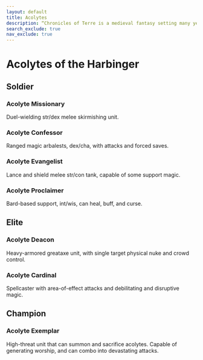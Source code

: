 ```yaml
---
layout: default
title: Acolytes
description: “Chronicles of Terre is a medieval fantasy setting many years in the writing.”
search_exclude: true
nav_exclude: true
---
```


# Acolytes of the Harbinger

## Soldier

### Acolyte Missionary

Duel-wielding str/dex melee skirmishing unit.

### Acolyte Confessor

Ranged magic arbalests, dex/cha, with attacks and forced saves.

### Acolyte Evangelist

Lance and shield melee str/con tank, capable of some support magic.

### Acolyte Proclaimer

Bard-based support, int/wis, can heal, buff, and curse.

## Elite

### Acolyte Deacon

Heavy-armored greataxe unit, with single target physical nuke and crowd control.

### Acolyte Cardinal

Spellcaster with area-of-effect attacks and debilitating and disruptive magic.

## Champion

### Acolyte Exemplar

High-threat unit that can summon and sacrifice acolytes. Capable of generating worship, and can combo into devastating attacks.